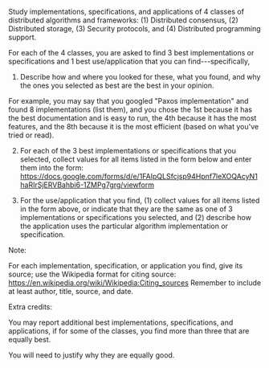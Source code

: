 Study implementations, specifications, and applications of 4 classes of distributed algorithms and frameworks:
(1) Distributed consensus,
(2) Distributed storage,
(3) Security protocols, and
(4) Distributed programming support.

For each of the 4 classes, you are asked to find 3 best implementations or specifications and 1 best use/application that you can find---specifically,

1. Describe how and where you looked for these, what you found, and why the ones you selected as best are the best in your opinion.

For example, you may say that you googled "Paxos implementation" and found 8 implementations (list them), and you chose the 1st because it has the best documentation and is easy to run, the 4th because it has the most features, and the 8th because it is the most efficient (based on what you've tried or read).

2. For each of the 3 best implementations or specifications that you selected, collect values for all items listed in the form below and enter them into the form:
https://docs.google.com/forms/d/e/1FAIpQLSfcjsp94Hpnf7leXOQAcyN1haRIrSjERVBahbi6-1ZMPg7grg/viewform

3. For the use/application that you find, (1) collect values for all items listed in the form above, or indicate that they are the same as one of 3 implementations or specifications you selected, and (2) describe how the application uses the particular algorithm implementation or specification.

Note: 

For each implementation, specification, or application you find, give its source; use the Wikipedia format for citing source:
https://en.wikipedia.org/wiki/Wikipedia:Citing_sources
Remember to include at least author, title, source, and date.

Extra credits:

You may report additional best implementations, specifications, and applications, if for some of the classes, you find more than three that are equally best.

You will need to justify why they are equally good.
